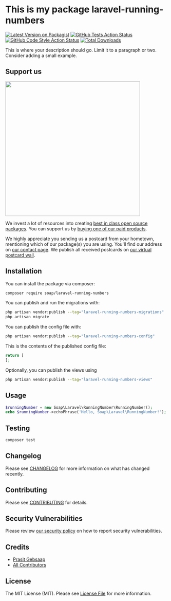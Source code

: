 # This is my package laravel-running-numbers

[![Latest Version on Packagist](https://img.shields.io/packagist/v/soap/laravel-running-numbers.svg?style=flat-square)](https://packagist.org/packages/soap/laravel-running-numbers)
[![GitHub Tests Action Status](https://img.shields.io/github/actions/workflow/status/soap/laravel-running-numbers/run-tests.yml?branch=main&label=tests&style=flat-square)](https://github.com/soap/laravel-running-numbers/actions?query=workflow%3Arun-tests+branch%3Amain)
[![GitHub Code Style Action Status](https://img.shields.io/github/actions/workflow/status/soap/laravel-running-numbers/fix-php-code-style-issues.yml?branch=main&label=code%20style&style=flat-square)](https://github.com/soap/laravel-running-numbers/actions?query=workflow%3A"Fix+PHP+code+style+issues"+branch%3Amain)
[![Total Downloads](https://img.shields.io/packagist/dt/soap/laravel-running-numbers.svg?style=flat-square)](https://packagist.org/packages/soap/laravel-running-numbers)

This is where your description should go. Limit it to a paragraph or two. Consider adding a small example.

## Support us

[<img src="https://github-ads.s3.eu-central-1.amazonaws.com/laravel-running-numbers.jpg?t=1" width="419px" />](https://spatie.be/github-ad-click/laravel-running-numbers)

We invest a lot of resources into creating [best in class open source packages](https://spatie.be/open-source). You can support us by [buying one of our paid products](https://spatie.be/open-source/support-us).

We highly appreciate you sending us a postcard from your hometown, mentioning which of our package(s) you are using. You'll find our address on [our contact page](https://spatie.be/about-us). We publish all received postcards on [our virtual postcard wall](https://spatie.be/open-source/postcards).

## Installation

You can install the package via composer:

```bash
composer require soap/laravel-running-numbers
```

You can publish and run the migrations with:

```bash
php artisan vendor:publish --tag="laravel-running-numbers-migrations"
php artisan migrate
```

You can publish the config file with:

```bash
php artisan vendor:publish --tag="laravel-running-numbers-config"
```

This is the contents of the published config file:

```php
return [
];
```

Optionally, you can publish the views using

```bash
php artisan vendor:publish --tag="laravel-running-numbers-views"
```

## Usage

```php
$runningNumber = new Soap\Laravel\RunningNumber\RunningNumber();
echo $runningNumber->echoPhrase('Hello, Soap\Laravel\RunningNumber!');
```

## Testing

```bash
composer test
```

## Changelog

Please see [CHANGELOG](CHANGELOG.md) for more information on what has changed recently.

## Contributing

Please see [CONTRIBUTING](CONTRIBUTING.md) for details.

## Security Vulnerabilities

Please review [our security policy](../../security/policy) on how to report security vulnerabilities.

## Credits

- [Prasit Gebsaap](https://github.com/soap)
- [All Contributors](../../contributors)

## License

The MIT License (MIT). Please see [License File](LICENSE.md) for more information.
